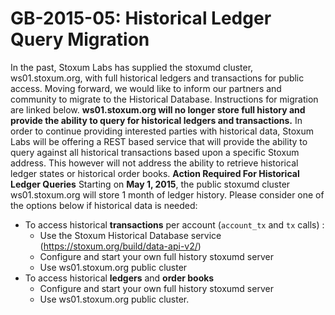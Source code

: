 # GB-2015-05: Historical Ledger Query Migration

In the past, Stoxum Labs has supplied the stoxumd cluster,
ws01.stoxum.org, with full historical ledgers and transactions for public
access. Moving forward, we would like to inform our partners and
community to migrate to the Historical Database. Instructions for
migration are linked below. **ws01.stoxum.org will no longer store full
history and provide the ability to query for historical ledgers and
transactions.** In order to continue providing interested parties with
historical data, Stoxum Labs will be offering a REST based service that
will provide the ability to query against all historical transactions
based upon a specific Stoxum address. This however will not address the
ability to retrieve historical ledger states or historical order books.
**Action Required For Historical Ledger Queries** Starting on **May 1,
2015**, the public stoxumd cluster ws01.stoxum.org will store 1 month of
ledger history. Please consider one of the options below if historical
data is needed:

-   To access historical **transactions** per account (`account_tx` and `tx` calls) :
    -   Use the Stoxum Historical Database service (<https://stoxum.org/build/data-api-v2/>)
    -   Configure and start your own full history stoxumd server
    -   Use ws01.stoxum.org public cluster
-   To access historical **ledgers** and **order books**
    -   Configure and start your own full history stoxumd server
    -   Use ws01.stoxum.org public cluster.

<!-- STYLE_OVERRIDE: will -->
